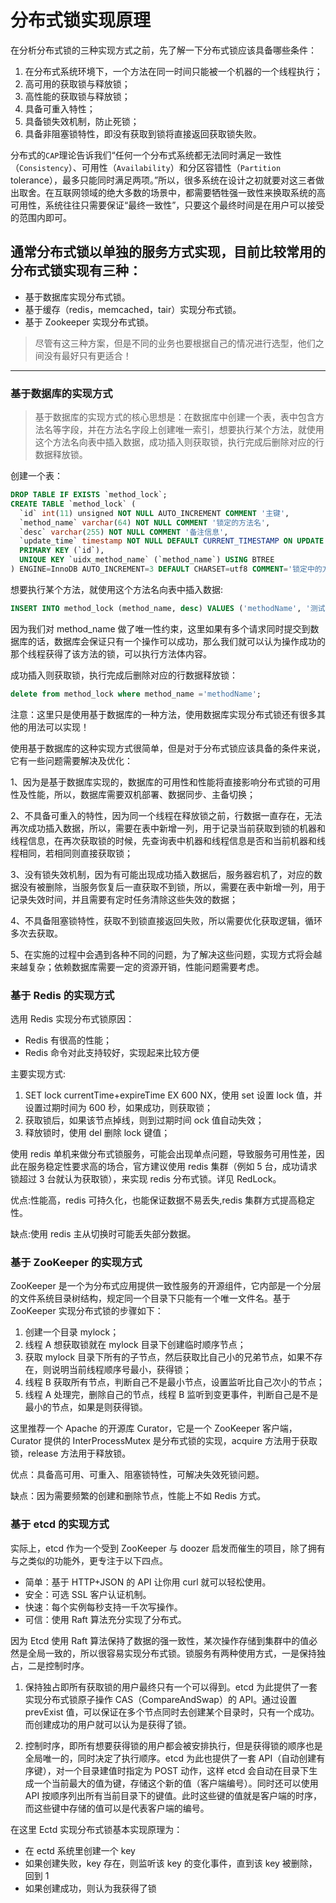 # 分布式锁实现原理

在分析分布式锁的三种实现方式之前，先了解一下分布式锁应该具备哪些条件：

1. 在分布式系统环境下，一个方法在同一时间只能被一个机器的一个线程执行；
1. 高可用的获取锁与释放锁；
1. 高性能的获取锁与释放锁；
1. 具备可重入特性；
1. 具备锁失效机制，防止死锁；
1. 具备非阻塞锁特性，即没有获取到锁将直接返回获取锁失败。

分布式的`CAP`理论告诉我们“任何一个分布式系统都无法同时满足一致性（`Consistency`）、可用性（`Availability`）和分区容错性（`Partition` tolerance），最多只能同时满足两项。”所以，很多系统在设计之初就要对这三者做出取舍。在互联网领域的绝大多数的场景中，都需要牺牲强一致性来换取系统的高可用性，系统往往只需要保证“最终一致性”，只要这个最终时间是在用户可以接受的范围内即可。

## 通常分布式锁以单独的服务方式实现，目前比较常用的分布式锁实现有三种：

- 基于数据库实现分布式锁。
- 基于缓存（redis，memcached，tair）实现分布式锁。
- 基于 Zookeeper 实现分布式锁。

> 尽管有这三种方案，但是不同的业务也要根据自己的情况进行选型，他们之间没有最好只有更适合！

---

### 基于数据库的实现方式

> 基于数据库的实现方式的核心思想是：在数据库中创建一个表，表中包含方法名等字段，并在方法名字段上创建唯一索引，想要执行某个方法，就使用这个方法名向表中插入数据，成功插入则获取锁，执行完成后删除对应的行数据释放锁。

创建一个表：

```sql
DROP TABLE IF EXISTS `method_lock`;
CREATE TABLE `method_lock` (
  `id` int(11) unsigned NOT NULL AUTO_INCREMENT COMMENT '主键',
  `method_name` varchar(64) NOT NULL COMMENT '锁定的方法名',
  `desc` varchar(255) NOT NULL COMMENT '备注信息',
  `update_time` timestamp NOT NULL DEFAULT CURRENT_TIMESTAMP ON UPDATE CURRENT_TIMESTAMP,
  PRIMARY KEY (`id`),
  UNIQUE KEY `uidx_method_name` (`method_name`) USING BTREE
) ENGINE=InnoDB AUTO_INCREMENT=3 DEFAULT CHARSET=utf8 COMMENT='锁定中的方法';

```

想要执行某个方法，就使用这个方法名向表中插入数据:

```sql
INSERT INTO method_lock (method_name, desc) VALUES ('methodName', '测试的methodName');

```

因为我们对 method_name 做了唯一性约束，这里如果有多个请求同时提交到数据库的话，数据库会保证只有一个操作可以成功，那么我们就可以认为操作成功的那个线程获得了该方法的锁，可以执行方法体内容。

成功插入则获取锁，执行完成后删除对应的行数据释放锁：

```sql
delete from method_lock where method_name ='methodName';

```

注意：这里只是使用基于数据库的一种方法，使用数据库实现分布式锁还有很多其他的用法可以实现！

使用基于数据库的这种实现方式很简单，但是对于分布式锁应该具备的条件来说，它有一些问题需要解决及优化：

1、因为是基于数据库实现的，数据库的可用性和性能将直接影响分布式锁的可用性及性能，所以，数据库需要双机部署、数据同步、主备切换；

2、不具备可重入的特性，因为同一个线程在释放锁之前，行数据一直存在，无法再次成功插入数据，所以，需要在表中新增一列，用于记录当前获取到锁的机器和线程信息，在再次获取锁的时候，先查询表中机器和线程信息是否和当前机器和线程相同，若相同则直接获取锁；

3、没有锁失效机制，因为有可能出现成功插入数据后，服务器宕机了，对应的数据没有被删除，当服务恢复后一直获取不到锁，所以，需要在表中新增一列，用于记录失效时间，并且需要有定时任务清除这些失效的数据；

4、不具备阻塞锁特性，获取不到锁直接返回失败，所以需要优化获取逻辑，循环多次去获取。

5、在实施的过程中会遇到各种不同的问题，为了解决这些问题，实现方式将会越来越复杂；依赖数据库需要一定的资源开销，性能问题需要考虑。

### 基于 Redis 的实现方式

选用 Redis 实现分布式锁原因：

- Redis 有很高的性能；
- Redis 命令对此支持较好，实现起来比较方便

主要实现方式:

1. SET lock currentTime+expireTime EX 600 NX，使用 set 设置 lock 值，并设置过期时间为 600 秒，如果成功，则获取锁；
1. 获取锁后，如果该节点掉线，则到过期时间 ock 值自动失效；
1. 释放锁时，使用 del 删除 lock 键值；

使用 redis 单机来做分布式锁服务，可能会出现单点问题，导致服务可用性差，因此在服务稳定性要求高的场合，官方建议使用 redis 集群（例如 5 台，成功请求锁超过 3 台就认为获取锁），来实现 redis 分布式锁。详见 RedLock。

优点:性能高，redis 可持久化，也能保证数据不易丢失,redis 集群方式提高稳定性。

缺点:使用 redis 主从切换时可能丢失部分数据。

### 基于 ZooKeeper 的实现方式

ZooKeeper 是一个为分布式应用提供一致性服务的开源组件，它内部是一个分层的文件系统目录树结构，规定同一个目录下只能有一个唯一文件名。基于 ZooKeeper 实现分布式锁的步骤如下：

1. 创建一个目录 mylock；
1. 线程 A 想获取锁就在 mylock 目录下创建临时顺序节点；
1. 获取 mylock 目录下所有的子节点，然后获取比自己小的兄弟节点，如果不存在，则说明当前线程顺序号最小，获得锁；
1. 线程 B 获取所有节点，判断自己不是最小节点，设置监听比自己次小的节点；
1. 线程 A 处理完，删除自己的节点，线程 B 监听到变更事件，判断自己是不是最小的节点，如果是则获得锁。

这里推荐一个 Apache 的开源库 Curator，它是一个 ZooKeeper 客户端，Curator 提供的 InterProcessMutex 是分布式锁的实现，acquire 方法用于获取锁，release 方法用于释放锁。

优点：具备高可用、可重入、阻塞锁特性，可解决失效死锁问题。

缺点：因为需要频繁的创建和删除节点，性能上不如 Redis 方式。

### 基于 etcd 的实现方式

实际上，etcd 作为一个受到 ZooKeeper 与 doozer 启发而催生的项目，除了拥有与之类似的功能外，更专注于以下四点。

- 简单：基于 HTTP+JSON 的 API 让你用 curl 就可以轻松使用。
- 安全：可选 SSL 客户认证机制。
- 快速：每个实例每秒支持一千次写操作。
- 可信：使用 Raft 算法充分实现了分布式。

因为 Etcd 使用 Raft 算法保持了数据的强一致性，某次操作存储到集群中的值必然是全局一致的，所以很容易实现分布式锁。锁服务有两种使用方式，一是保持独占，二是控制时序。

1. 保持独占即所有获取锁的用户最终只有一个可以得到。etcd 为此提供了一套实现分布式锁原子操作 CAS（CompareAndSwap）的 API。通过设置 prevExist 值，可以保证在多个节点同时去创建某个目录时，只有一个成功。而创建成功的用户就可以认为是获得了锁。

2. 控制时序，即所有想要获得锁的用户都会被安排执行，但是获得锁的顺序也是全局唯一的，同时决定了执行顺序。etcd 为此也提供了一套 API（自动创建有序键），对一个目录建值时指定为 POST 动作，这样 etcd 会自动在目录下生成一个当前最大的值为键，存储这个新的值（客户端编号）。同时还可以使用 API 按顺序列出所有当前目录下的键值。此时这些键的值就是客户端的时序，而这些键中存储的值可以是代表客户端的编号。

在这里 Ectd 实现分布式锁基本实现原理为：

- 在 ectd 系统里创建一个 key
- 如果创建失败，key 存在，则监听该 key 的变化事件，直到该 key 被删除，回到 1
- 如果创建成功，则认为我获得了锁
